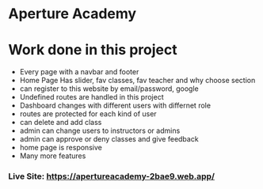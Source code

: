 # Aperture Academy

# Work done in this project

* Every page with a navbar and footer
* Home Page Has slider, fav classes, fav teacher and why choose section
* can register to this website by email/password, google
* Undefined routes are handled in this project 
* Dashboard changes with different users with differnet role 
* routes are protected for each kind of user
* can delete and add class
* admin can change users to instructors or admins
* admin can approve or deny classes and give feedback
* home page is responsive
* Many more features

### Live Site: https://apertureacademy-2bae9.web.app/